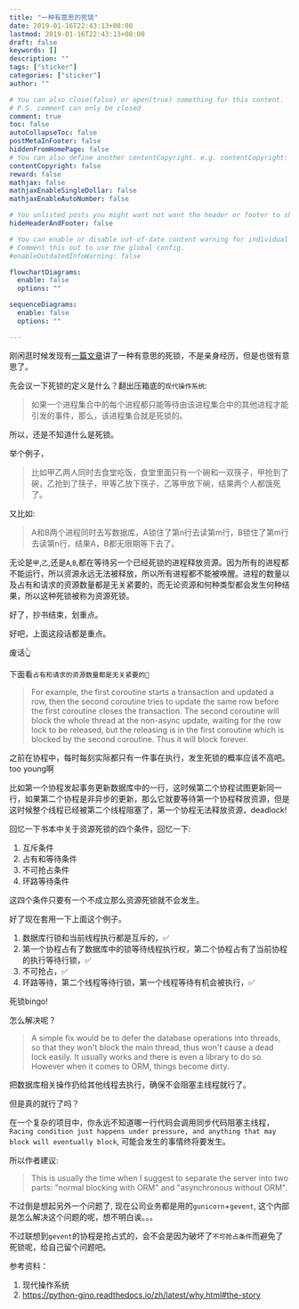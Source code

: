 ```yaml
---
title: "一种有意思的死锁"
date: 2019-01-16T22:43:13+08:00
lastmod: 2019-01-16T22:43:13+08:00
draft: false
keywords: []
description: ""
tags: ["sticker"]
categories: ["sticker"]
author: ""

# You can also close(false) or open(true) something for this content.
# P.S. comment can only be closed
comment: true
toc: false
autoCollapseToc: false
postMetaInFooter: false
hiddenFromHomePage: false
# You can also define another contentCopyright. e.g. contentCopyright: "This is another copyright."
contentCopyright: false
reward: false
mathjax: false
mathjaxEnableSingleDollar: false
mathjaxEnableAutoNumber: false

# You unlisted posts you might want not want the header or footer to show
hideHeaderAndFooter: false

# You can enable or disable out-of-date content warning for individual post.
# Comment this out to use the global config.
#enableOutdatedInfoWarning: false

flowchartDiagrams:
  enable: false
  options: ""

sequenceDiagrams: 
  enable: false
  options: ""

---
```


刚闲逛时候发现有[一篇文章](https://python-gino.readthedocs.io/zh/latest/why.html#the-story)讲了一种有意思的死锁，不是亲身经历，但是也很有意思了。

先会议一下死锁的定义是什么？翻出压箱底的`现代操作系统`:

> 如果一个进程集合中的每个进程都只能等待由该进程集合中的其他进程才能引发的事件，那么，该进程集合就是死锁的。

所以，还是不知道什么是死锁。

举个例子，

> 比如甲乙两人同时去食堂吃饭，食堂里面只有一个碗和一双筷子，甲抢到了碗，乙抢到了筷子，甲等乙放下筷子，乙等甲放下碗，结果两个人都饿死了。

又比如:

> A和B两个进程同时去写数据库，A锁住了第n行去读第m行，B锁住了第m行去读第n行，结果A，B都无限期等下去了。

无论是`甲`,`乙`,还是`A`,`B`,都在等待另一个已经死锁的进程释放资源。因为所有的进程都不能运行，所以资源永远无法被释放，所以所有进程都不能被唤醒。进程的数量以及占有和请求的资源数量都是无关紧要的，而无论资源和何种类型都会发生何种结果，所以这种死锁被称为资源死锁。

好了，抄书结束，划重点。

好吧，上面这段话都是重点。

废话👆

下面看`占有和请求的资源数量都是无关紧要的🌰`

> For example, the first coroutine starts a transaction and updated a row, then the second coroutine tries to update the same row before the first coroutine closes the transaction. The second coroutine will block the whole thread at the non-async update, waiting for the row lock to be released, but the releasing is in the first coroutine which is blocked by the second coroutine. Thus it will block forever.

之前在协程中，每时每刻实际都只有一件事在执行，发生死锁的概率应该不高吧。too young啊

比如第一个协程发起事务更新数据库中的一行，这时候第二个协程试图更新同一行，如果第二个协程是非异步的更新，那么它就要等待第一个协程释放资源，但是这时候整个线程已经被第二个线程阻塞了，第一个协程无法释放资源，deadlock!

回忆一下书本中关于资源死锁的四个条件，回忆一下:

1. 互斥条件
2. 占有和等待条件
3. 不可抢占条件
4. 环路等待条件

这四个条件只要有一个不成立那么资源死锁就不会发生。

好了现在套用一下上面这个例子。

1. 数据库行锁和当前线程执行都是互斥的，✅
2. 第一个协程占有了数据库中的锁等待线程执行权，第二个协程占有了当前协程的执行等待行锁，✅
3. 不可抢占，✅
4. 环路等待，第二个线程等待行锁，第一个线程等待有机会被执行，✅

死锁bingo!

怎么解决呢？

> A simple fix would be to defer the database operations into threads, so that they won't block the main thread, thus won't cause a dead lock easily. It usually works and there is even a library to do so. However when it comes to ORM, things become dirty.

把数据库相关操作扔给其他线程去执行，确保不会阻塞主线程就行了。

但是真的就行了吗？

在一个复杂的项目中，你永远不知道哪一行代码会调用同步代码阻塞主线程，`Racing condition just happens under pressure, and anything that may block will eventually block`, 可能会发生的事情终将要发生。

所以作者建议:

> This is usually the time when I suggest to separate the server into two parts: "normal blocking with ORM" and "asynchronous without ORM".

不过倒是想起另外一个问题了, 现在公司业务都是用的`gunicorn`+`gevent`, 这个内部是怎么解决这个问题的呢，想不明白诶。。。

不过联想到`gevent`的协程是抢占式的，会不会是因为破坏了`不可抢占条件`而避免了死锁呢，给自己留个问题吧。

参考资料：

1. 现代操作系统
2. https://python-gino.readthedocs.io/zh/latest/why.html#the-story
<!--more-->
